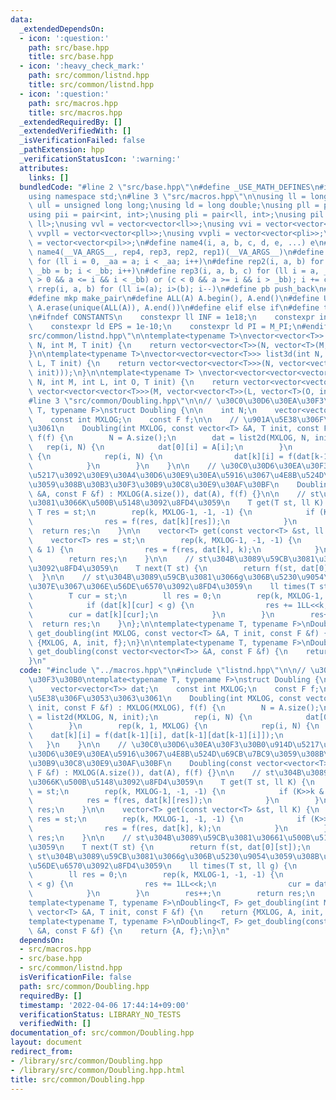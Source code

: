 ```yaml
---
data:
  _extendedDependsOn:
  - icon: ':question:'
    path: src/base.hpp
    title: src/base.hpp
  - icon: ':heavy_check_mark:'
    path: src/common/listnd.hpp
    title: src/common/listnd.hpp
  - icon: ':question:'
    path: src/macros.hpp
    title: src/macros.hpp
  _extendedRequiredBy: []
  _extendedVerifiedWith: []
  _isVerificationFailed: false
  _pathExtension: hpp
  _verificationStatusIcon: ':warning:'
  attributes:
    links: []
  bundledCode: "#line 2 \"src/base.hpp\"\n#define _USE_MATH_DEFINES\n#include <bits/stdc++.h>\n\
    using namespace std;\n#line 3 \"src/macros.hpp\"\n\nusing ll = long long;\nusing\
    \ ull = unsigned long long;\nusing ld = long double;\nusing pll = pair<ll, ll>;\n\
    using pii = pair<int, int>;\nusing pli = pair<ll, int>;\nusing pil = pair<int,\
    \ ll>;\nusing vvl = vector<vector<ll>>;\nusing vvi = vector<vector<int>>;\nusing\
    \ vvpll = vector<vector<pll>>;\nusing vvpli = vector<vector<pli>>;\nusing vvpil\
    \ = vector<vector<pil>>;\n#define name4(i, a, b, c, d, e, ...) e\n#define rep(...)\
    \ name4(__VA_ARGS__, rep4, rep3, rep2, rep1)(__VA_ARGS__)\n#define rep1(i, a)\
    \ for (ll i = 0, _aa = a; i < _aa; i++)\n#define rep2(i, a, b) for (ll i = a,\
    \ _bb = b; i < _bb; i++)\n#define rep3(i, a, b, c) for (ll i = a, _bb = b; (c\
    \ > 0 && a <= i && i < _bb) or (c < 0 && a >= i && i > _bb); i += c)\n#define\
    \ rrep(i, a, b) for (ll i=(a); i>(b); i--)\n#define pb push_back\n#define eb emplace_back\n\
    #define mkp make_pair\n#define ALL(A) A.begin(), A.end()\n#define UNIQUE(A) sort(ALL(A)),\
    \ A.erase(unique(ALL(A)), A.end())\n#define elif else if\n#define tostr to_string\n\
    \n#ifndef CONSTANTS\n    constexpr ll INF = 1e18;\n    constexpr int MOD = 1000000007;\n\
    \    constexpr ld EPS = 1e-10;\n    constexpr ld PI = M_PI;\n#endif\n#line 3 \"\
    src/common/listnd.hpp\"\n\ntemplate<typename T>\nvector<vector<T>> list2d(int\
    \ N, int M, T init) {\n    return vector<vector<T>>(N, vector<T>(M, init));\n\
    }\n\ntemplate<typename T>\nvector<vector<vector<T>>> list3d(int N, int M, int\
    \ L, T init) {\n    return vector<vector<vector<T>>>(N, vector<vector<T>>(M, vector<T>(L,\
    \ init)));\n}\n\ntemplate<typename T> \nvector<vector<vector<vector<T>>>> list4d(int\
    \ N, int M, int L, int O, T init) {\n    return vector<vector<vector<vector<T>>>>(N,\
    \ vector<vector<vector<T>>>(M, vector<vector<T>>(L, vector<T>(O, init))));\n}\n\
    #line 3 \"src/common/Doubling.hpp\"\n\n// \u30C0\u30D6\u30EA\u30F3\u30B0\ntemplate<typename\
    \ T, typename F>\nstruct Doubling {\n\n    int N;\n    vector<vector<T>> dat;\n\
    \    const int MXLOG;\n    const F f;\n\n    // \u901A\u5E38\u306F\u3053\u3063\
    \u3061\n    Doubling(int MXLOG, const vector<T> &A, T init, const F &f) : MXLOG(MXLOG),\
    \ f(f) {\n        N = A.size();\n        dat = list2d(MXLOG, N, init);\n     \
    \   rep(i, N) {\n            dat[0][i] = A[i];\n        }\n        rep(k, 1, MXLOG)\
    \ {\n            rep(i, N) {\n                dat[k][i] = f(dat[k-1][i], dat[k-1][dat[k-1][i]]);\n\
    \            }\n        }\n    }\n\n    // \u30C0\u30D6\u30EA\u30F3\u30B0\u914D\
    \u5217\u3092\u30E9\u30A4\u30D6\u30E9\u30EA\u5916\u3067\u4E8B\u524D\u69CB\u7BC9\
    \u3059\u308B\u30B3\u30F3\u30B9\u30C8\u30E9\u30AF\u30BF\n    Doubling(const vector<vector<T>>\
    \ &A, const F &f) : MXLOG(A.size()), dat(A), f(f) {}\n\n    // st\u304B\u3089\u59CB\
    \u3081\u3066K\u500B\u5148\u3092\u8FD4\u3059\n    T get(T st, ll K) {\n       \
    \ T res = st;\n        rep(k, MXLOG-1, -1, -1) {\n            if (K>>k & 1) {\n\
    \                res = f(res, dat[k][res]);\n            }\n        }\n      \
    \  return res;\n    }\n\n    vector<T> get(const vector<T> &st, ll K) {\n    \
    \    vector<T> res = st;\n        rep(k, MXLOG-1, -1, -1) {\n            if (K>>k\
    \ & 1) {\n                res = f(res, dat[k], k);\n            }\n        }\n\
    \        return res;\n    }\n\n    // st\u304B\u3089\u59CB\u3081\u30661\u500B\u5148\
    \u3092\u8FD4\u3059\n    T next(T st) {\n        return f(st, dat[0][st]);\n  \
    \  }\n\n    // st\u304B\u3089\u59CB\u3081\u3066g\u306B\u5230\u9054\u3059\u308B\
    \u307E\u3067\u306E\u56DE\u6570\u3092\u8FD4\u3059\n    ll times(T st, ll g) {\n\
    \        T cur = st;\n        ll res = 0;\n        rep(k, MXLOG-1, -1, -1) {\n\
    \            if (dat[k][cur] < g) {\n                res += 1LL<<k;\n        \
    \        cur = dat[k][cur];\n            }\n        }\n        res++;\n      \
    \  return res;\n    }\n};\n\ntemplate<typename T, typename F>\nDoubling<T, F>\
    \ get_doubling(int MXLOG, const vector<T> &A, T init, const F &f) {\n    return\
    \ {MXLOG, A, init, f};\n}\n\ntemplate<typename T, typename F>\nDoubling<T, F>\
    \ get_doubling(const vector<vector<T>> &A, const F &f) {\n    return {A, f};\n\
    }\n"
  code: "#include \"../macros.hpp\"\n#include \"listnd.hpp\"\n\n// \u30C0\u30D6\u30EA\
    \u30F3\u30B0\ntemplate<typename T, typename F>\nstruct Doubling {\n\n    int N;\n\
    \    vector<vector<T>> dat;\n    const int MXLOG;\n    const F f;\n\n    // \u901A\
    \u5E38\u306F\u3053\u3063\u3061\n    Doubling(int MXLOG, const vector<T> &A, T\
    \ init, const F &f) : MXLOG(MXLOG), f(f) {\n        N = A.size();\n        dat\
    \ = list2d(MXLOG, N, init);\n        rep(i, N) {\n            dat[0][i] = A[i];\n\
    \        }\n        rep(k, 1, MXLOG) {\n            rep(i, N) {\n            \
    \    dat[k][i] = f(dat[k-1][i], dat[k-1][dat[k-1][i]]);\n            }\n     \
    \   }\n    }\n\n    // \u30C0\u30D6\u30EA\u30F3\u30B0\u914D\u5217\u3092\u30E9\u30A4\
    \u30D6\u30E9\u30EA\u5916\u3067\u4E8B\u524D\u69CB\u7BC9\u3059\u308B\u30B3\u30F3\
    \u30B9\u30C8\u30E9\u30AF\u30BF\n    Doubling(const vector<vector<T>> &A, const\
    \ F &f) : MXLOG(A.size()), dat(A), f(f) {}\n\n    // st\u304B\u3089\u59CB\u3081\
    \u3066K\u500B\u5148\u3092\u8FD4\u3059\n    T get(T st, ll K) {\n        T res\
    \ = st;\n        rep(k, MXLOG-1, -1, -1) {\n            if (K>>k & 1) {\n    \
    \            res = f(res, dat[k][res]);\n            }\n        }\n        return\
    \ res;\n    }\n\n    vector<T> get(const vector<T> &st, ll K) {\n        vector<T>\
    \ res = st;\n        rep(k, MXLOG-1, -1, -1) {\n            if (K>>k & 1) {\n\
    \                res = f(res, dat[k], k);\n            }\n        }\n        return\
    \ res;\n    }\n\n    // st\u304B\u3089\u59CB\u3081\u30661\u500B\u5148\u3092\u8FD4\
    \u3059\n    T next(T st) {\n        return f(st, dat[0][st]);\n    }\n\n    //\
    \ st\u304B\u3089\u59CB\u3081\u3066g\u306B\u5230\u9054\u3059\u308B\u307E\u3067\u306E\
    \u56DE\u6570\u3092\u8FD4\u3059\n    ll times(T st, ll g) {\n        T cur = st;\n\
    \        ll res = 0;\n        rep(k, MXLOG-1, -1, -1) {\n            if (dat[k][cur]\
    \ < g) {\n                res += 1LL<<k;\n                cur = dat[k][cur];\n\
    \            }\n        }\n        res++;\n        return res;\n    }\n};\n\n\
    template<typename T, typename F>\nDoubling<T, F> get_doubling(int MXLOG, const\
    \ vector<T> &A, T init, const F &f) {\n    return {MXLOG, A, init, f};\n}\n\n\
    template<typename T, typename F>\nDoubling<T, F> get_doubling(const vector<vector<T>>\
    \ &A, const F &f) {\n    return {A, f};\n}\n"
  dependsOn:
  - src/macros.hpp
  - src/base.hpp
  - src/common/listnd.hpp
  isVerificationFile: false
  path: src/common/Doubling.hpp
  requiredBy: []
  timestamp: '2022-04-06 17:44:14+09:00'
  verificationStatus: LIBRARY_NO_TESTS
  verifiedWith: []
documentation_of: src/common/Doubling.hpp
layout: document
redirect_from:
- /library/src/common/Doubling.hpp
- /library/src/common/Doubling.hpp.html
title: src/common/Doubling.hpp
---
```

